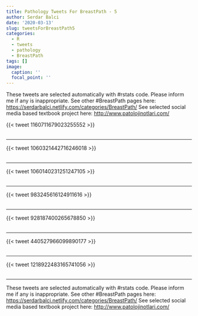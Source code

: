 ```yaml
---
title: Pathology Tweets For BreastPath - 5
author: Serdar Balci
date: '2020-03-13'
slug: tweetsForBreastPath5
categories:
  - R
  - tweets
  - pathology
  - BreastPath
tags: []
image:
  caption: ''
  focal_point: ''
---
```



These tweets are selected automatically with #rstats code. Please inform me if any is inappropriate.
See other #BreastPath pages here: https://serdarbalci.netlify.com/categories/BreastPath/ 
See selected social media based textbook project here: http://www.patolojinotlari.com/

{{< tweet 1160711679023255552 >}}
<br>
<br>
<hr>
{{< tweet 1060321442716246018 >}}
<br>
<br>
<hr>
{{< tweet 1060140231251247105 >}}
<br>
<br>
<hr>
{{< tweet 983245616124911616 >}}
<br>
<br>
<hr>
{{< tweet 928187400265678850 >}}
<br>
<br>
<hr>
{{< tweet 440527966099890177 >}}
<br>
<br>
<hr>
{{< tweet 1218922483165741056 >}}
<br>
<br>
<hr>


These tweets are selected automatically with #rstats code. Please inform me if any is inappropriate.
See other #BreastPath pages here: https://serdarbalci.netlify.com/categories/BreastPath/ 
See selected social media based textbook project here: http://www.patolojinotlari.com/
